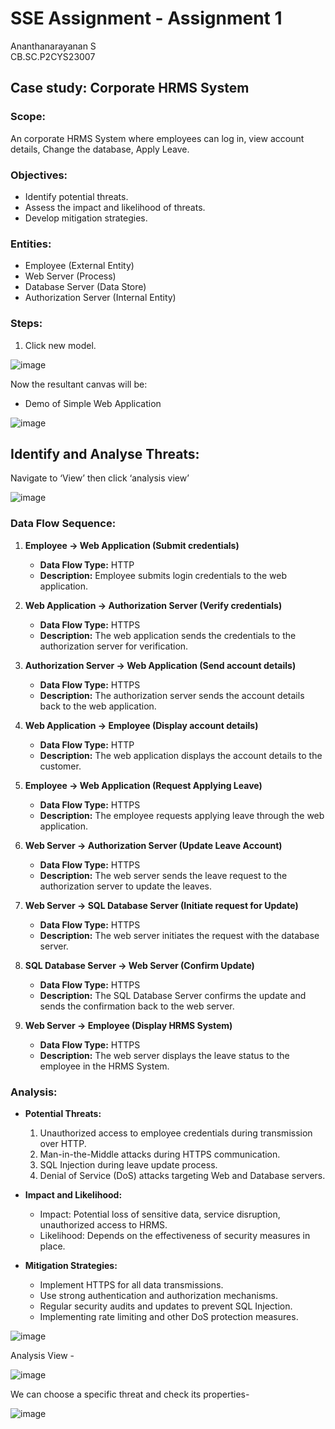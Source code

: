 # SSE Assignment - Assignment 1

Ananthanarayanan S  
CB.SC.P2CYS23007  

## Case study: Corporate HRMS System

### Scope:
An corporate HRMS System where employees can log in, view account details, Change the database, Apply Leave.

### Objectives:
- Identify potential threats.
- Assess the impact and likelihood of threats.
- Develop mitigation strategies.

### Entities:
- Employee (External Entity)
- Web Server (Process)
- Database Server (Data Store)
- Authorization Server (Internal Entity)

### Steps:
1. Click new model.

![image](https://github.com/ananthan05/Secure-Systems-Engineering/assets/140697378/c1e1219e-e6c8-4a3b-9e69-309752b040b4)

Now the resultant canvas will be:
-	Demo of Simple Web Application

![image](https://github.com/ananthan05/Secure-Systems-Engineering/assets/140697378/0621a303-71ad-42f1-b87a-e8824bd90781)


## Identify and Analyse Threats:

Navigate to ‘View’ then click ‘analysis view’

![image](https://github.com/ananthan05/Secure-Systems-Engineering/assets/140697378/73c2dc99-2186-4ee3-a651-06ff7c4d8a57)


### Data Flow Sequence:
1. **Employee -> Web Application (Submit credentials)**
   - **Data Flow Type:** HTTP
   - **Description:** Employee submits login credentials to the web application.

2. **Web Application -> Authorization Server (Verify credentials)**
   - **Data Flow Type:** HTTPS
   - **Description:** The web application sends the credentials to the authorization server for verification.

3. **Authorization Server -> Web Application (Send account details)**
   - **Data Flow Type:** HTTPS
   - **Description:** The authorization server sends the account details back to the web application.

4. **Web Application -> Employee (Display account details)**
   - **Data Flow Type:** HTTP
   - **Description:** The web application displays the account details to the customer.

5. **Employee -> Web Application (Request Applying Leave)**
   - **Data Flow Type:** HTTPS
   - **Description:** The employee requests applying leave through the web application.

6. **Web Server -> Authorization Server (Update Leave Account)**
   - **Data Flow Type:** HTTPS
   - **Description:** The web server sends the leave request to the authorization server to update the leaves.

7. **Web Server -> SQL Database Server (Initiate request for Update)**
   - **Data Flow Type:** HTTPS
   - **Description:** The web server initiates the request with the database server.

8. **SQL Database Server -> Web Server (Confirm Update)**
   - **Data Flow Type:** HTTPS
   - **Description:** The SQL Database Server confirms the update and sends the confirmation back to the web server.

9. **Web Server -> Employee (Display HRMS System)**
   - **Data Flow Type:** HTTPS
   - **Description:** The web server displays the leave status to the employee in the HRMS System.

### Analysis:
- **Potential Threats:** 
  1. Unauthorized access to employee credentials during transmission over HTTP.
  2. Man-in-the-Middle attacks during HTTPS communication.
  3. SQL Injection during leave update process.
  4. Denial of Service (DoS) attacks targeting Web and Database servers.
  
- **Impact and Likelihood:** 
  - Impact: Potential loss of sensitive data, service disruption, unauthorized access to HRMS.
  - Likelihood: Depends on the effectiveness of security measures in place.
  
- **Mitigation Strategies:**
  - Implement HTTPS for all data transmissions.
  - Use strong authentication and authorization mechanisms.
  - Regular security audits and updates to prevent SQL Injection.
  - Implementing rate limiting and other DoS protection measures.


![image](https://github.com/ananthan05/Secure-Systems-Engineering/assets/140697378/d409c1f5-acb1-4138-b060-73d3aed7e444)

Analysis View -

![image](https://github.com/ananthan05/Secure-Systems-Engineering/assets/140697378/026840ce-27ae-4c92-8b1c-669659d427b2)

We can choose a specific threat and check its properties-

![image](https://github.com/ananthan05/Secure-Systems-Engineering/assets/140697378/1228bfee-5ff1-4e6f-965d-6c3a903920c0)
